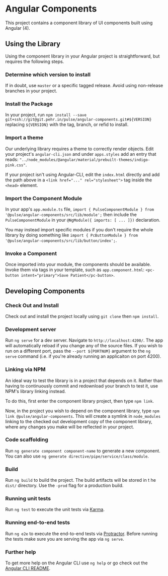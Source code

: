 # Angular Components

This project contains a component library of UI components built using Angular (4).


## Using the Library

Using the component library in your Angular project is straightforward, but requires the following steps.


### Determine which version to install

If in doubt, use `master` or a specific tagged release. Avoid using non-release
branches in your project.


### Install the Package

In your project, run `npm install --save git+ssh://git@git.pehr.in/pulse/angular-components.git#${VERSION}`
replacing `${VERSION}` with the tag, branch, or refid to install.


### Import a theme
 
Our underlying library requires a theme to correctly render objects. Edit your project's
`angular-cli.json` and under `apps.styles` add an entry that reads:
`"../node_modules/@angular/material/prebuilt-themes/indigo-pink.css"`.

If your project isn't using Angular-CLI, edit the `index.html` directly and add the 
path above in a `<link href="..." rel="stylesheet">` tag inside the `<head>` element.


### Import the Component Module

In your app's `app.module.ts` file, `import { PulseComponentModule } from '@pulse/angular-components/src/lib/module';`
then include the `PulseComponentModule` in your `@NgModule({ imports: [ ... ]})` declaration.

You may instead import specific modules if you don't require the whole library by doing
something like `import { PcButtonModule } from '@pulse/angular-components/src/lib/button/index';`.


### Invoke a Component
 
Once imported into your module, the components should be available. Invoke them via tags in
your template, such as `app.component.html`: `<pc-button intent="primary">Save Patient</pc-button>`.



## Developing Components


### Check Out and Install

Check out and install the project locally using `git clone` then `npm install`.


### Development server

Run `ng serve` for a dev server. Navigate to `http://localhost:4200/`. 
The app will automatically reload if you change any of the source files. If you
wish to run on a different port, pass the `--port ${PORTNUM}` argument to the 
`ng serve` command (i.e. if you're already running an applicaiton on port 4200).


### Linking via NPM

An ideal way to test the library is in a project that depends on it. Rather than 
having to continuously commit and redownload your branch to test it, use NPM's 
library linking instead.

To do this, first enter the component library project, then type `npm link`.

Now, in the project you wish to depend on the component library, type
`npm link @pulse/angular-components`. This will create a symlink in `node_modules`
linking to the checked out development copy of the component library, where any
changes you make will be reflected in your project.


### Code scaffolding

Run `ng generate component component-name` to generate a new component. You can 
also use `ng generate directive/pipe/service/class/module`.


### Build

Run `ng build` to build the project. The build artifacts will be stored in t
he `dist/` directory. Use the `-prod` flag for a production build.


### Running unit tests

Run `ng test` to execute the unit tests via [Karma](https://karma-runner.github.io).


### Running end-to-end tests

Run `ng e2e` to execute the end-to-end tests via [Protractor](http://www.protractortest.org/).
Before running the tests make sure you are serving the app via `ng serve`.


### Further help

To get more help on the Angular CLI use `ng help` or go check out the 
[Angular CLI README](https://github.com/angular/angular-cli/blob/master/README.md).
